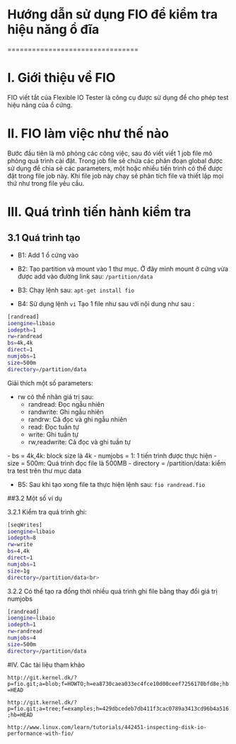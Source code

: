 # Hướng dẫn sử dụng FIO để kiểm tra hiệu năng ổ đĩa 
================================

# I. Giới thiệu về FIO 

FIO viết tắt của Flexible IO Tester là công cụ được sử dụng để cho phép test hiệu năng của ổ cứng. 

# II. FIO làm việc như thế nào

Bước đầu tiên là mô phỏng các công việc, sau đó viết viết 1 job file mô phỏng quá trình cài đặt. Trong job file sẽ chứa các phân đoạn global được sử dụng để chia sẻ các parameters, một hoặc nhiều tiến trình có thể được đặt trong file job này. Khi file job này chạy sẽ phân tích file và thiết lập mọi thứ như trong file yêu cầu.

# III. Quá trình tiến hành kiểm tra

## 3.1 Quá trình tạo 
- B1: Add 1 ổ cứng vào
- B2: Tạo partition và mount vào 1 thư mục. Ở đây mình mount ở cứng vừa được add vào đường link sau: `/partition/data`
- B3: Chạy lệnh sau: `apt-get install fio`

- B4: Sử dụng lệnh `vi` Tạo 1 file như sau với nội dung như sau : 

```sh 
[randread]
ioengine=libaio
iodepth=1
rw=randread
bs=4k,4k
direct=1
numjobs=1
size=500m
directory=/partition/data
```

Giải thích một số parameters:
- rw có thể nhân giá trị sau:
  <ul>
  <li>randread:    Đọc ngẫu nhiên</li>
  <li>randwrite:   Ghi ngẫu nhiên</li>
  <li>randrw:      Cả đọc và ghi ngẫu nhiên</li>
  <li>read:        Đọc tuần tự</li>
  <li>write:       Ghi tuần tự</li>
  <li>rw,readwrite:    Cả đọc và ghi tuần tự</li>
 </ul>
- bs = 4k,4k: block size là 4k
- numjobs = 1: 1 tiến trình được thực hiện 
- size = 500m: Quá trình đọc file là 500MB
- directory = /partition/data: kiểm tra test trên thư mục data
 
- B5: Sau khi tạo xong file ta thực hiện lệnh sau: `fio randread.fio`

##3.2 Một số ví dụ

3.2.1 Kiểm tra quá trình ghi:
```sh
[seqWrites]
ioengine=libaio
iodepth=8
rw=write
bs=4,4k
direct=1
numjobs=1
size=1g
directory=/partition/data<br>
```
3.2.2 Có thể tạo ra đồng thời nhiều quá trình ghi file bằng thay đổi giá trị numjobs
```sh
[randread]
ioengine=libaio
iodepth=1
rw=randread
numjobs=4
size=500m
directory=/partition/data
```
#IV. Các tài liệu tham khảo 

`http://git.kernel.dk/?p=fio.git;a=blob;f=HOWTO;h=ea8730caea033ec4fce10d00ceef7256170bfd8e;hb=HEAD`

`http://git.kernel.dk/?p=fio.git;a=tree;f=examples;h=429dbcedeb7db411f3cac0789a3413cd96b4a516;hb=HEAD`

`http://www.linux.com/learn/tutorials/442451-inspecting-disk-io-performance-with-fio/`
